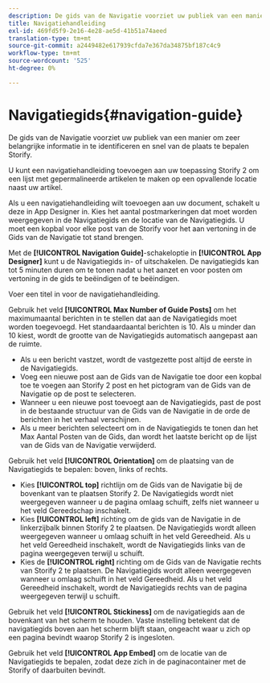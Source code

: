 ```yaml
---
description: De gids van de Navigatie voorziet uw publiek van een manier om zeer belangrijke informatie in te identificeren en snel van de plaats te bepalen Storify.
title: Navigatiehandleiding
exl-id: 469fd5f9-2e16-4e28-ae5d-41b51a74aeed
translation-type: tm+mt
source-git-commit: a2449482e617939cfda7e367da34875bf187c4c9
workflow-type: tm+mt
source-wordcount: '525'
ht-degree: 0%

---
```


# Navigatiegids{#navigation-guide}

De gids van de Navigatie voorziet uw publiek van een manier om zeer belangrijke informatie in te identificeren en snel van de plaats te bepalen Storify.

U kunt een navigatiehandleiding toevoegen aan uw toepassing Storify 2 om een lijst met gepermalineerde artikelen te maken op een opvallende locatie naast uw artikel.

Als u een navigatiehandleiding wilt toevoegen aan uw document, schakelt u deze in App Designer in. Kies het aantal postmarkeringen dat moet worden weergegeven in de Navigatiegids en de locatie van de Navigatiegids. U moet een kopbal voor elke post van de Storify voor het aan vertoning in de Gids van de Navigatie tot stand brengen.

Met de **[!UICONTROL Navigation Guide]**-schakeloptie in **[!UICONTROL App Designer]** kunt u de Navigatiegids in- of uitschakelen. De navigatiegids kan tot 5 minuten duren om te tonen nadat u het aanzet en voor posten om vertoning in de gids te beëindigen of te beëindigen.

Voer een titel in voor de navigatiehandleiding.

Gebruik het veld **[!UICONTROL Max Number of Guide Posts]** om het maximumaantal berichten in te stellen dat aan de Navigatiegids moet worden toegevoegd. Het standaardaantal berichten is 10. Als u minder dan 10 kiest, wordt de grootte van de Navigatiegids automatisch aangepast aan de ruimte.

* Als u een bericht vastzet, wordt de vastgezette post altijd de eerste in de Navigatiegids.
* Voeg een nieuwe post aan de Gids van de Navigatie toe door een kopbal toe te voegen aan Storify 2 post en het pictogram van de Gids van de Navigatie op de post te selecteren.
* Wanneer u een nieuwe post toevoegt aan de Navigatiegids, past de post in de bestaande structuur van de Gids van de Navigatie in de orde de berichten in het verhaal verschijnen.
* Als u meer berichten selecteert om in de Navigatiegids te tonen dan het Max Aantal Posten van de Gids, dan wordt het laatste bericht op de lijst van de Gids van de Navigatie verwijderd.

Gebruik het veld **[!UICONTROL Orientation]** om de plaatsing van de Navigatiegids te bepalen: boven, links of rechts.

* Kies **[!UICONTROL top]** richtlijn om de Gids van de Navigatie bij de bovenkant van te plaatsen Storify 2. De Navigatiegids wordt niet weergegeven wanneer u de pagina omlaag schuift, zelfs niet wanneer u het veld Gereedschap inschakelt.
* Kies **[!UICONTROL left]** richting om de gids van de Navigatie in de linkerzijbalk binnen Storify 2 te plaatsen. De Navigatiegids wordt alleen weergegeven wanneer u omlaag schuift in het veld Gereedheid. Als u het veld Gereedheid inschakelt, wordt de Navigatiegids links van de pagina weergegeven terwijl u schuift.
* Kies de **[!UICONTROL right]** richting om de Gids van de Navigatie rechts van Storify 2 te plaatsen. De Navigatiegids wordt alleen weergegeven wanneer u omlaag schuift in het veld Gereedheid. Als u het veld Gereedheid inschakelt, wordt de Navigatiegids rechts van de pagina weergegeven terwijl u schuift.

Gebruik het veld **[!UICONTROL Stickiness]** om de navigatiegids aan de bovenkant van het scherm te houden. Vaste instelling betekent dat de navigatiegids boven aan het scherm blijft staan, ongeacht waar u zich op een pagina bevindt waarop Storify 2 is ingesloten.

Gebruik het veld **[!UICONTROL App Embed]** om de locatie van de Navigatiegids te bepalen, zodat deze zich in de paginacontainer met de Storify of daarbuiten bevindt.
